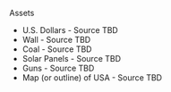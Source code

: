Assets

* U.S. Dollars - Source TBD
* Wall - Source TBD
* Coal - Source TBD
* Solar Panels - Source TBD
* Guns - Source TBD
* Map (or outline) of USA - Source TBD
